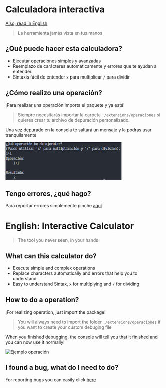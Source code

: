 
# Calculadora interactiva
<a href="https://github.com/Developer-Anony/calculator/blob/beta/README.md#english-interactive-calculator"> Also, read in English </a>

> La herramienta jamás vista en tus manos

## ¿Qué puede hacer esta calculadora?

- Ejecutar operaciones simples y avanzadas
- Reemplazo de carácteres automáticamente y errores que te ayudan a entender.
- Sintaxis fácil de entender `x` para multiplicar `/` para dividir

## ¿Cómo realizo una operación?

¡Para realizar una operación importa el paquete y ya está!

> Siempre necesitarás importar la carpeta `./extensions/operaciones` si quieres crear tu archivo de depuración personalizado.

Una vez depurado en la consola te saltará un mensaje y la podras usar tranquilamente

![Ejemplo operación](/images/operacion1.png)

## Tengo errores, ¿qué hago?

Para reportar errores simplemente pinche [aquí](https://github.com/Developer-Anony/calc-in-terminal/issues "Centro de reporte de errores")


# English: Interactive Calculator
> The tool you never seen, in your hands

## What can this calculator do?
- Execute simple and complex operations
- Replace characters automatically and errors that help you to understand.
- Easy to understand Sintax, `x` for multiplying and `/` for dividing

## How to do a operation?
¡For realizing  operation, just import the package!

> You will always need to import the folder `./extensions/operaciones` if you want to create your custom debuging file

When you finished debugging, the console will tell you that it finished and you can now use it normally!

![Ejemplo operación](https://github.com/Developer-Anony/calculator/images/operacion1.png)

## I found a bug, what do I need to do?
For reporting bugs you can easily click [here](https://github.com/Developer-Anony/calculator/issues "Centro de reporte de errores")
